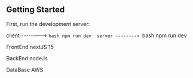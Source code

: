 ## Getting Started

First, run the development server:

client --------> ```bash
                    npm run dev 
server --------> ```bash
                    npm run dev 

FrontEnd
nextJS 15

BackEnd
nodeJs

DataBase
AWS
